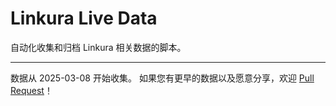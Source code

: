 # Linkura Live Data

自动化收集和归档 Linkura 相关数据的脚本。

------

数据从 2025-03-08 开始收集。
如果您有更早的数据以及愿意分享，欢迎 [Pull Request](https://github.com/ChocoLZS/linkura-live-data/pulls)！